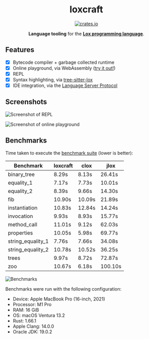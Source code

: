 <!-- markdownlint-configure-file {
  "MD033": false,
  "MD041": false
} -->

<div align="center">

# loxcraft

[![crates.io][crates.io-badge]][crates.io]

**Language tooling** for the **[Lox programming language]**.

</div>

## Features

- [x] Bytecode compiler + garbage collected runtime
- [x] Online playground, via WebAssembly ([try it out!][lox playground])
- [x] REPL
- [x] Syntax highlighting, via [tree-sitter-lox]
- [x] IDE integration, via the [Language Server Protocol]

## Screenshots

![Screenshot of REPL]

![Screenshot of online playground]

## Benchmarks

Time taken to execute the [benchmark suite] (lower is better):

| Benchmark         | loxcraft | clox   | jlox    |
| ----------------- | -------- | ------ | ------- |
| binary_tree       | 8.29s    | 8.13s  | 26.41s  |
| equality_1        | 7.17s    | 7.73s  | 10.01s  |
| equality_2        | 8.39s    | 9.66s  | 14.30s  |
| fib               | 10.90s   | 10.09s | 21.89s  |
| instantiation     | 10.83s   | 12.84s | 14.24s  |
| invocation        | 9.93s    | 8.93s  | 15.77s  |
| method_call       | 11.01s   | 9.12s  | 62.03s  |
| properties        | 10.05s   | 5.98s  | 69.77s  |
| string_equality_1 | 7.76s    | 7.66s  | 34.08s  |
| string_equality_2 | 10.78s   | 10.52s | 36.25s  |
| trees             | 9.97s    | 8.72s  | 72.87s  |
| zoo               | 10.67s   | 6.18s  | 100.10s |

![Benchmarks]

Benchmarks were run with the following configuration:

- Device: Apple MacBook Pro (16-inch, 2021)
- Processor: M1 Pro
- RAM: 16 GiB
- OS: macOS Ventura 13.2
- Rust: 1.66.1
- Apple Clang: 14.0.0
- Oracle JDK: 19.0.2

[benchmark suite]: https://github.com/ajeetdsouza/loxcraft/tree/main/res/benchmarks
[benchmarks]: https://user-images.githubusercontent.com/1777663/216903842-5d626770-e599-491e-8e09-83b2f956cf34.svg
[crates.io-badge]: https://img.shields.io/crates/v/loxcraft
[crates.io]: https://crates.io/crates/loxcraft
[language server protocol]: https://microsoft.github.io/language-server-protocol/
[lox playground]: https://ajeetdsouza.github.io/loxcraft/
[lox programming language]: http://craftinginterpreters.com/
[screenshot of online playground]: https://user-images.githubusercontent.com/1777663/201918922-39b567fe-9375-4990-8224-e540cf3266bc.png
[screenshot of repl]: https://user-images.githubusercontent.com/1777663/216910834-4ea40427-34d7-43e0-8ba0-06638dfb0fa2.png
[tree-sitter-lox]: https://github.com/ajeetdsouza/tree-sitter-lox
